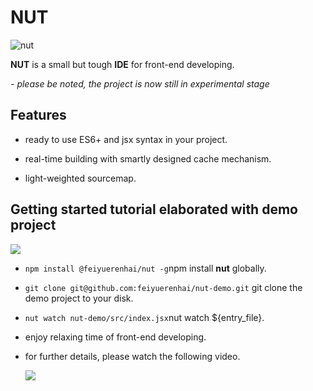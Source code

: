 # NUT
![nut](https://i.imgur.com/JZtBmaC.jpg)

**NUT** is a small but tough **IDE** for front-end developing.

*- please be noted, the project is now still in experimental stage*

## Features

- ready to use ES6+ and jsx syntax in your project.

- real-time building with smartly designed cache mechanism.

- light-weighted sourcemap.

## Getting started tutorial elaborated with demo project

![](https://i.imgur.com/clBW6MM.jpg)

* `npm install @feiyuerenhai/nut -g`npm install **nut** globally.

* `git clone git@github.com:feiyuerenhai/nut-demo.git` git clone the demo project to your disk.

* `nut watch nut-demo/src/index.jsx`nut watch ${entry_file}.

* enjoy relaxing time of front-end developing.

* for further details, please watch the following video.

  [![](https://i.imgur.com/x8D5udg.jpg)](http://v.youku.com/v_show/id_XMzk1OTc1NTQ4MA==.html)

